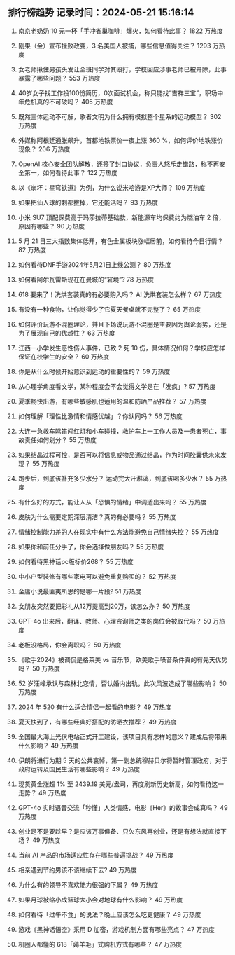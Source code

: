 
## 排行榜趋势 记录时间：2024-05-21 15:16:14
  
  1. 南京老奶奶 10 元一杯「手冲雀巢咖啡」爆火，如何看待此事？ 1822 万热度
    
  2. 刚果（金）宣布挫败政变，3 名美国人被捕，哪些信息值得关注？ 1293 万热度
    
  3. 女老师揪住男孩头发让全班同学对其殴打，学校回应涉事老师已被开除，此事暴露了哪些问题？ 553 万热度
    
  4. 40岁女子找工作投100份简历，0次面试机会，称只能找“吉祥三宝”，职场中年危机真的不可破吗？ 405 万热度
    
  5. 既然三体运动不可解，歌者文明为什么拥有模拟整个星系的运动模型？ 302 万热度
    
  6. 外媒称阿根廷通胀飙升，首都地铁票价一夜上涨 360 %，如何评价地铁涨价现象？ 206 万热度
    
  7. OpenAI 核心安全团队解散，还签了封口协议，负责人怒斥走错路，称不再安全第一，如何看待此事？ 122 万热度
    
  8. 以《崩坏：星穹铁道》为例，为什么说米哈游是XP大师？ 109 万热度
    
  9. 如果把仙人球的刺都拔掉，它还能活吗？ 93 万热度
    
  10. 小米 SU7 顶配保费高于玛莎拉蒂基础款，新能源车均保费约为燃油车 2 倍，原因有哪些？ 90 万热度
    
  11. 5 月 21 日三大指数集体低开，有色金属板块涨幅居前，如何看待今日行情？ 82 万热度
    
  12. 如何看待DNF手游2024年5月21日上线公测？ 80 万热度
    
  13. 如何看阿尔瓦雷斯现在在曼城的“窘境”? 78 万热度
    
  14. 618 要来了！洗烘套装真的有必要购入吗？ AI 洗烘套装怎么样？ 67 万热度
    
  15. 有没有一种食物，让你觉得少了它夏天餐桌就不完整了？ 65 万热度
    
  16. 如何评价玩游不混圈理论，并且下场说玩游不混圈是主要因为舆论弱势，还是为了展现自己的优越性？ 63 万热度
    
  17. 江西一小学发生恶性伤人事件，已致 2 死 10 伤，具体情况如何？学校应怎样保证在校学生的安全？ 60 万热度
    
  18. 你是从什么时候开始意识到运动的重要性的？ 59 万热度
    
  19. 从心理学角度看文学，某种程度会不会觉得文学是在「发疯」? 57 万热度
    
  20. 夏季畅快出游，有哪些敏感肌也适用的温和防晒产品推荐？ 57 万热度
    
  21. 如何理解「理性比激情和情感优越」？你认同吗？ 56 万热度
    
  22. 大连一急救车鸣笛闯红灯和小车碰撞，救护车上一工作人员及一患者死亡，事故责任如何划分？ 55 万热度
    
  23. 如果结晶过程可控，是否可以将信息或物品通过结晶，作为时间胶囊供未来发现？ 55 万热度
    
  24. 跑步后，到底该补充多少水分？ 运动完大汗淋漓，到底该喝多少水？ 55 万热度
    
  25. 有什么好的方式，能让人从「恐惧的情绪」中调适出来吗？ 55 万热度
    
  26. 皮肤为什么需要定期深层清洁？真的有必要吗？ 55 万热度
    
  27. 情绪控制能力差的人在现实中有什么方法能避免自己情绪失控？ 55 万热度
    
  28. 如果你和前任分手了，你会选择做朋友吗？ 55 万热度
    
  29. 如何看待黑神话pc版标价268？ 55 万热度
    
  30. 中小户型装修有哪些家电可以避免重复购买的？ 52 万热度
    
  31. 金庸小说最匪夷所思的是哪一片段? 51 万热度
    
  32. 女朋友突然要把彩礼从12万提高到20万，该怎么办？ 50 万热度
    
  33. GPT-4o 出来后，翻译、教师、心理咨询师之类的岗位会被取代吗？ 50 万热度
    
  34. 老板没格局，你会离职吗？ 50 万热度
    
  35. 《歌手2024》被调侃是格莱美 vs 音乐节，欧美歌手嗓音条件真的有先天优势吗？ 50 万热度
    
  36. 52 岁汪峰承认与森林北恋情，否认婚内出轨，此次风波造成了哪些影响？ 50 万热度
    
  37. 2024 年 520 有什么适合情侣一起看的电影？ 49 万热度
    
  38. 夏天快到了，有哪些经典好搭配的防晒衣推荐？ 49 万热度
    
  39. 全国最大海上光伏电站正式开工建设，该项目具有怎样的意义？建成后将带来什么影响？ 49 万热度
    
  40. 伊朗将进行为期 5 天的公共哀悼，第一副总统穆赫贝尔将暂时管理政府，对于政府运转及国民生活有哪些影响？ 49 万热度
    
  41. 现货黄金涨超 1% 至 2439.19 美元/盎司，再度刷新历史新高，如何看待这一走势？ 49 万热度
    
  42. GPT-4o 实时语音交流「秒懂」人类情感，电影《Her》的故事会成真吗？ 49 万热度
    
  43. 创业是不是要趁早？是应该万事俱备、只欠东风再创业，还是有想法就直接下场？ 49 万热度
    
  44. 当前 AI 产品的市场适应性存在哪些普遍挑战？ 49 万热度
    
  45. 相亲遇到节约男该不该继续下去? 49 万热度
    
  46. 为什么有的领导不喜欢能力很强的下属？ 49 万热度
    
  47. 如果月球被缩小成篮球大小会对地球有什么影响？ 49 万热度
    
  48. 如何看待「过午不食」的说法？晚上应该怎么吃更健康？ 49 万热度
    
  49. 游戏《黑神话悟空》采用 D 加密，游戏机制方面有哪些亮点？ 47 万热度
    
  50. 机圈人都懂的 618「薅羊毛」式购机方式有哪些？ 47 万热度
    